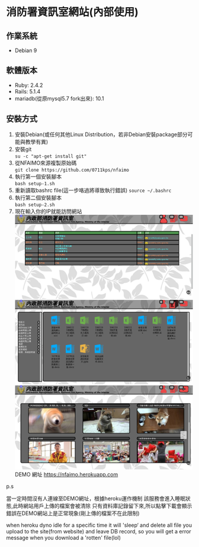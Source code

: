 # 消防署資訊室網站(內部使用)
## 作業系統
* Debian 9
## 軟體版本
* Ruby: 2.4.2
* Rails: 5.1.4
* mariadb(從原mysql5.7 fork出來): 10.1
## 安裝方式
1. 安裝Debian(或任何其他Linux Distribution，若非Debian安裝package部分可能與教學有異)
2. 安裝git  
`su -c "apt-get install git"`
3. 從NFAIMO來源複製原始碼  
`git clone https://github.com/0711kps/nfaimo`
4. 執行第一個安裝腳本  
`bash setup-1.sh`
5. 重新讀取bashrc file(這一步咯過將導致執行錯誤)
`source ~/.bashrc`
6. 執行第二個安裝腳本  
`bash setup-2.sh`
7. 現在輸入你的IP就能訪問網站  
![](/thumbnail/1.png)
![](/thumbnail/2.png)
![](/thumbnail/3.png)
DEMO 網址 https://nfaimo.herokuapp.com

p.s

當一定時間沒有人連線至DEMO網址，根據heroku運作機制
該服務會進入睡眠狀態,此時網站用戶上傳的檔案會被清除
只有資料庫記錄留下來,所以點擊下載會顯示錯誤在DEMO網站上是正常現象(剛上傳的檔案不在此限制)

when heroku dyno idle for a specific time
it will 'sleep‘ and delete all file you upload to the site(from website)
and leave DB record, so you will get a error message when you download a 'rotten' file(lol)
